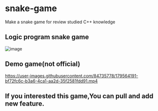 # snake-game
Make a snake game for review  studied  C++ knowledge 
## Logic program snake game 
![image](https://user-images.githubusercontent.com/84735778/179563741-7671852a-4b52-4bef-9a4f-a6064199ba5f.png)
## Demo game(not official)


https://user-images.githubusercontent.com/84735778/179564191-bf72fc6c-b3a6-4ca1-aa2d-35f2581fdd91.mp4

## If you interested this game,You can pull and add new feature.
